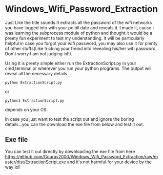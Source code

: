 # Windows_Wifi_Password_Extraction
Just Like the title sounds.It extracts all the password of the wifi networks you have logged into with your pc till date and reveals it. I made it, cause i was learning the subprocess module of python and thought it would be a preety fun experiment to test my understanding. It will be particularly helpful in case you forgot your wifi password, you may also use it for plenty of other stuffs(Like tricking your freind into revealing his/her wifi password, Don't worry I am not judging lol!).

Using it is preety simple either run the ExtractionScript.py in your cmd,terminal or wherever you run your python programs. The output will reveal all the necessary details

```shell
python ExtractionScript.py
```
or

```shell
python3 ExtractionScript.py
```
depends on your OS.

In case you just want to test the script out and ignore the boring details...you can the download the exe file from below and test it out.

## Exe file
You can test it out directly by downloading the exe file from here https://github.com/Gourav2000/Windows_Wifi_Password_Extraction/raw/master/dist/ExtractionScript.exe 
and it's not harmful for your device by the way lol!
